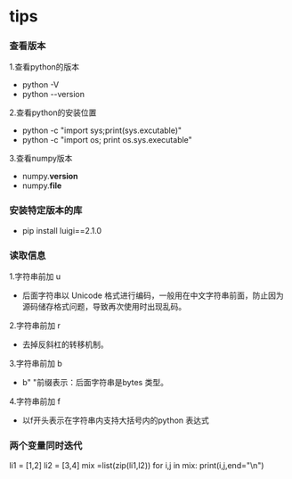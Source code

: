 # tips
### 查看版本
1.查看python的版本
-  python -V
-  python --version

2.查看python的安装位置
- python -c "import sys;print(sys.excutable)"
- python -c "import os; print os.sys.executable"

3.查看numpy版本
- numpy.__version__
- numpy.__file__
### 安装特定版本的库
- pip install luigi==2.1.0
### 读取信息
1.字符串前加 u
- 后面字符串以 Unicode 格式进行编码，一般用在中文字符串前面，防止因为源码储存格式问题，导致再次使用时出现乱码。

2.字符串前加 r
- 去掉反斜杠的转移机制。

3.字符串前加 b
- b" "前缀表示：后面字符串是bytes 类型。

4.字符串前加 f
- 以f开头表示在字符串内支持大括号内的python 表达式

### 两个变量同时迭代
  li1 = [1,2]
  li2 = [3,4]
  mix =list(zip(li1,l2))
  for i,j in mix:
    print(i,j,end="\n")

